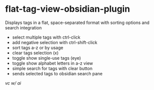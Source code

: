 # flat-tag-view-obsidian-plugin

Displays tags in a flat, space-separated format with sorting options and search integration

- select multiple tags with ctrl-click
- add negative selection with ctrl-shift-click
- sort tags a-z or by usage
- clear tags selection (x)
- toggle show single-use tags (eye)
- toggle show alphabet letters in a-z view
- simple search for tags with clear button
- sends selected tags to obsidian search pane

_vc w/ ai_
